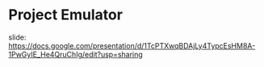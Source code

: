 # Project Emulator

slide: https://docs.google.com/presentation/d/1TcPTXwqBDAjLy4TypcEsHM8A-1PwGyIE_He4QruChIg/edit?usp=sharing
